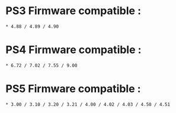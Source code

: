 # PS3 Firmware compatible :
    * 4.88 / 4.89 / 4.90

# PS4 Firmware compatible :
    * 6.72 / 7.02 / 7.55 / 9.00
    
# PS5 Firmware compatible :
    * 3.00 / 3.10 / 3.20 / 3.21 / 4.00 / 4.02 / 4.03 / 4.50 / 4.51
